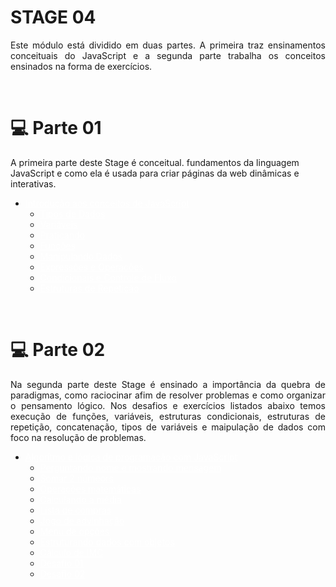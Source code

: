 # STAGE 04
<p align='justify'>Este módulo está dividido em duas partes. A primeira traz ensinamentos conceituais do JavaScript e a segunda parte trabalha os conceitos ensinados na forma de exercícios.</p>

<br>

# 💻 Parte 01
A primeira parte deste Stage é conceitual. fundamentos da linguagem JavaScript e como ela é usada para criar páginas da web dinâmicas e interativas.

<ul>
    <li><a href="https://github.com/devAugustoW/rocketseat_explorer/tree/main/stage_04/introucao_JS" style="color:white;">Introdução aos conceitos de JavaScript</a>
        <ul>
            <li><a href="" style="color:white;">Tipos de Dados</a></li>
            <li><a href="" style="color:white;">Variáveis</a></li>
            <li><a href="" style="color:white;">Praticando</a></li>
            <li><a href="" style="color:white;">Funções</a></li>
            <li><a href="" style="color:white;">Manipulando Dados</a></li>
            <li><a href="" style="color:white;">Expressões e Operações</a></li>
            <li><a href="" style="color:white;">Condicionais e Controle de Fluxo</a></li>
            <li><a href="" style="color:white;">Estruturas de Repetição</a></li>
        </ul>
    </li>
</ul>

 <br>

# 💻 Parte 02
<p align="justify">
Na segunda parte deste Stage é ensinado a importância da quebra de paradigmas, como raciocinar afim de resolver problemas e como organizar o pensamento lógico. Nos desafios e exercícios listados abaixo temos execução de funções, variáveis, estruturas condicionais, estruturas de repetição, concatenação, tipos de variáveis e maipulação de dados com foco na resolução de problemas.</p>

<ul>
    <li><a href="https://github.com/devAugustoW/rocketseat_explorer/tree/main/stage_04/algoritmos_e_logica" style="color:white;">Algorítmo e lógica de programação com JavaScript</a>
        <ul>
            <li><a href="" style="color:white;">Perguntando nome e mostrando mensagem</a></li>
            <li><a href="" style="color:white;">Somar 2 númeors</a></li>
            <li><a href="" style="color:white;">Operações matemáticas</a></li>
            <li><a href="" style="color:white;">Calculando a média</a></li>
            <li><a href="" style="color:white;">Lista de compras</a></li>
            <li><a href="" style="color:white;">Jogo de advinhação</a></li>
            <li><a href="" style="color:white;">Menu de opções</a></li>
            <li><a href="" style="color:white;">Estruturando dados com objetos</a></li>
            <li><a href="" style="color:white;">Cálculo de IMC</a></li>
            <li><a href="" style="color:white;">Desafio 01</a></li>
            <li><a href="" style="color:white;">Desafio 02</a></li>
        </ul>
    </li>
</ul>

<br>

